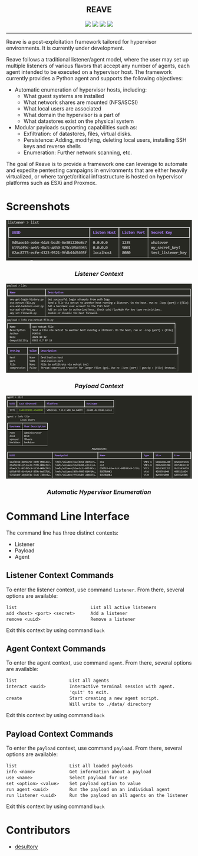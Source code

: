 <p align="center">
  <h2 align="center">REAVE</h2>
</p>

<p align="center">
  <img src="https://img.shields.io/badge/Maintained%3F-yes-green.svg">
  <img src="https://img.shields.io/badge/code%20style-black-000000.svg">
  <img src="https://github.com/Psmths/reave/workflows/CodeQL/badge.svg?branch=main">
  <img src="https://img.shields.io/github/license/Psmths/reave.svg">
</p>
<hr>

Reave is a post-exploitation framework tailored for hypervisor environments. It is currently under development. 

Reave follows a traditional listener/agent model, where the user may set up multiple listeners of various flavors that accept any number of agents, each agent intended to be executed on a hypervisor host. The framework currently provides a Python agent and supports the following objectives:

 - Automatic enumeration of hypervisor hosts, including:
   - What guest systems are installed
   - What network shares are mounted (NFS/iSCSI)
   - What local users are associated
   - What domain the hypervisor is a part of
   - What datastores exist on the physical system
 - Modular payloads supporting capabilities such as:
   - Exfiltration: of datastores, files, virtual disks.
   - Persistence: Adding, modifying, deleting local users, installing SSH keys and reverse shells
   - Enumeration: Further network scanning, etc. 

The goal of Reave is to provide a framework one can leverage to automate and expedite pentesting campaigns in environments that are either heavily virtualized, or where target/critical infrastructure is hosted on hypervisor platforms such as ESXi and Proxmox. 

# Screenshots

<p align="center">
  <img src="doc/listener_context.PNG">
</p>
<h3 align="center"><i>Listener Context</i></h3>

<p align="center">
  <img src="doc/payload_context.PNG">
</p>
<h3 align="center"><i>Payload Context</i></h3>

<p align="center">
  <img src="doc/agent_autoenum.PNG">
</p>
<h3 align="center"><i>Automatic Hypervisor Enumeration</i></h3>

# Command Line Interface

The command line has three distinct contexts:

 - Listener
 - Payload
 - Agent

## Listener Context Commands

To enter the listener context, use command `listener`. From there, several options are available:

```
list                            List all active listeners
add <host> <port> <secret>      Add a listener
remove <uuid>                   Remove a listener
```

Exit this context by using command `back`

## Agent Context Commands

To enter the agent context, use command `agent`. From there, several options are available:

```
list                    List all agents
interact <uuid>         Interactive terminal session with agent. 
                        'quit' to exit.
create                  Start creating a new agent script.
                        Will write to ./data/ directory
```

Exit this context by using command `back`

## Payload Context Commands

To enter the `payload` context, use command `payload`. From there, several options are available:

```
list                    List all loaded payloads
info <name>             Get information about a payload
use <name>              Select payload for use
set <option> <value>    Set payload option to value
run agent <uuid>        Run the payload on an individual agent
run listener <uuid>     Run the payload on all agents on the listener
```

Exit this context by using command `back`

# Contributors

  - [desultory](https://github.com/desultory)
